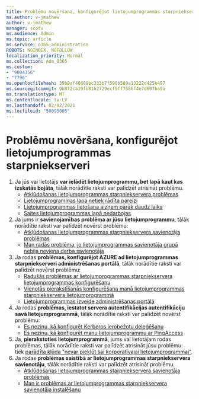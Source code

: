 ```yaml
---
title: Problēmu novēršana, konfigurējot lietojumprogrammas starpniekserveri
ms.author: v-jmathew
author: v-jmathew
manager: scotv
ms.audience: Admin
ms.topic: article
ms.service: o365-administration
ROBOTS: NOINDEX, NOFOLLOW
localization_priority: Normal
ms.collection: Adm_O365
ms.custom:
- "9004356"
- "7796"
ms.openlocfilehash: 39b9af46689bc333b7f590b589a13222d425b497
ms.sourcegitcommit: 9b8f2ca19fb81b2729ecf5ff7586f4e7d607ba9a
ms.translationtype: MT
ms.contentlocale: lv-LV
ms.lasthandoff: 02/02/2021
ms.locfileid: "50093005"
---
```

# <a name="resolve-problems-when-configuring-the-app-proxy"></a>Problēmu novēršana, konfigurējot lietojumprogrammas starpniekserveri

1. Ja jūs vai lietotājs **var ielādēt lietojumprogrammu, bet lapā kaut kas izskatās bojāta**, tālāk norādītie raksti var palīdzēt atrisināt problēmu.
    - [Atkļūdošanas lietojumprogrammas starpniekservera problēmas](https://docs.microsoft.com/azure/active-directory/manage-apps/application-proxy-debug-apps)
    - [Lietojumprogrammas lapa netiek rādīta pareizi](https://docs.microsoft.com/azure/active-directory/application-proxy-page-appearance-broken-problem)
    - [Lietojumprogrammas lietošana aizņem pārāk daudz laika](https://docs.microsoft.com/azure/active-directory/application-proxy-page-load-speed-problem)
    - [Saites lietojumprogrammas lapā nedarbojas](https://docs.microsoft.com/azure/active-directory/application-proxy-page-links-broken-problem)
2. Ja jums ir **savienojamības problēma ar jūsu lietojumprogrammu**, tālāk norādītie raksti var palīdzēt novērst problēmu:
    - [Atkļūdošanas lietojumprogrammas starpniekservera savienotāja problēmas](https://docs.microsoft.com/azure/active-directory/manage-apps/application-proxy-debug-connectors)
    - [Man radās problēma, jo lietojumprogrammas savienotāja grupā nebija neviena darba savienotāja](https://docs.microsoft.com/azure/active-directory/application-proxy-connectivity-no-working-connector)
3. Ja rodas **problēmas, konfigurējot AZURE ad lietojumprogrammas starpniekserveri administrēšanas portālā**, tālāk norādītie raksti var palīdzēt novērst problēmu:
    - [Radušās problēmas ar lietojumprogrammas starpniekservera lietojumprogrammas konfigurēšanu](https://docs.microsoft.com/azure/active-directory/application-proxy-config-how-to)
    - [Vienotās pierakstīšanās konfigurēšana manā lietojumprogrammas starpniekservera lietojumprogrammā](https://docs.microsoft.com/azure/active-directory/application-proxy-config-sso-how-to)
    - [Lietojumprogrammas izveide administrēšanas portālā](https://docs.microsoft.com/azure/active-directory/application-proxy-config-problem)
4. Ja rodas **problēmas, iestatot servera autentifikācijas autentifikāciju savā lietojumprogrammā**, tālāk norādītie raksti var palīdzēt novērst problēmu:
    - [Es nezinu, kā konfigurēt Kerberos ierobežotu deleģēšanu](https://docs.microsoft.com/azure/active-directory/application-proxy-back-end-kerberos-constrained-delegation-how-to)
    - [Es nezinu, kā konfigurēt manu lietojumprogrammu ar PingAccess](https://docs.microsoft.com/azure/active-directory/application-proxy-back-end-ping-access-how-to)
5. Ja, **pierakstoties lietojumprogrammā**, jums vai lietotājam rodas problēmas, tālāk norādītie raksti var palīdzēt atrisināt jūsu problēmu: tiek [parādīta kļūda "nevar piekļūt šai korporatīvajai lietojumprogrammai"](https://docs.microsoft.com/azure/active-directory/application-proxy-sign-in-bad-gateway-timeout-error).
6. Ja rodas **problēmas saistībā ar lietojumprogrammas starpniekservera savienotāju**, tālāk norādītie raksti var palīdzēt atrisināt problēmu.
    - [Atkļūdošanas lietojumprogrammas starpniekservera savienotāja problēmas](https://docs.microsoft.com/azure/active-directory/manage-apps/application-proxy-debug-connectors)
    - [Man ir problēmas ar lietojumprogrammas starpniekservera savienotāja instalēšanu](https://docs.microsoft.com/azure/active-directory/application-proxy-connector-installation-problem)

